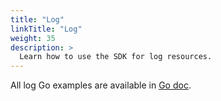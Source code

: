 ```yaml
---
title: "Log"
linkTitle: "Log"
weight: 35
description: >
  Learn how to use the SDK for log resources.
---
```


All log Go examples are available in [Go doc](https://godoc.org/github.com/go-vela/sdk-go/vela#LogService).
